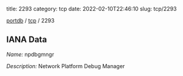title: 2293
category: tcp
date: 2022-02-10T22:46:10
slug: tcp/2293

[portdb](/) / [tcp](/category/tcp.html) / 2293


## IANA Data

_Name:_ npdbgmngr

_Description:_ Network Platform Debug Manager

